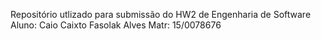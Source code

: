 Repositório utlizado para submissão do HW2 de Engenharia de Software
Aluno: Caio Caixto Fasolak Alves
Matr: 15/0078676